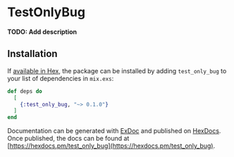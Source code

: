 # TestOnlyBug

**TODO: Add description**

## Installation

If [available in Hex](https://hex.pm/docs/publish), the package can be installed
by adding `test_only_bug` to your list of dependencies in `mix.exs`:

```elixir
def deps do
  [
    {:test_only_bug, "~> 0.1.0"}
  ]
end
```

Documentation can be generated with [ExDoc](https://github.com/elixir-lang/ex_doc)
and published on [HexDocs](https://hexdocs.pm). Once published, the docs can
be found at [https://hexdocs.pm/test_only_bug](https://hexdocs.pm/test_only_bug).

